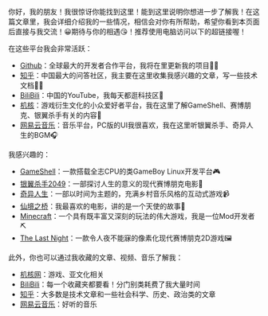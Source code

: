 你好，我的朋友！我很惊讶你能找到这里！能到这里说明你想进一步了解我！在这篇文章里，我会详细介绍我的一些情况，相信会对你有所帮助，希望你看到本页面后直接与我交流！😀期待与你的相遇😘！推荐使用电脑访问以下的超链接喔！

在这些平台我会非常活跃：

- [Github](https://github.com/WangTingZheng)：全球最大的开发者合作平台，我将在里更新我的项目👩‍💻
- [知乎](https://www.zhihu.com/people/wang-ting-zheng-45)：中国最大的问答社区，我主要在这里收集我感兴趣的文章，写一些技术文档🐱‍🏍
- [BiliBili](https://space.bilibili.com/11787292)：中国的YouTube，我每天都逛科技区🎈
- [机核](https://www.gcores.com/users/184587)：游戏衍生文化的小众爱好者平台，我在这里了解GameShell、赛博朋克、银翼杀手有关的内容🎰
- [网易云音乐](https://music.163.com/#/user/home?id=83551783)：音乐平台，PC版的UI我很喜欢，我在这里听银翼杀手、奇异人生的BGM🎧

我感兴趣的：

- [GameShell](https://www.bilibili.com/video/av62745935)：一款搭载全志CPU的类GameBoy Linux开发平台🎮
- [银翼杀手2049](https://www.bilibili.com/video/av65534879)：一部探讨人生的意义的现代赛博朋克电影🎥
- [奇异人生](https://www.bilibili.com/video/av12161908)：一部以时间为主题的，充满乡村音乐风格的互动式游戏📹
- [仙境之桥](https://www.zhihu.com/question/29518692/answer/142040496)：我最喜欢的电影，讲的是一个天使的故事👼
- [Minecraft](https://space.bilibili.com/11787292/favlist?fid=139833692)：一个具有既丰富又深刻的玩法的伟大游戏，我是一位Mod开发者⛏
- [The Last  Night](https://www.bilibili.com/video/av15628237)：一款令人夜不能寐的像素化现代赛博朋克2D游戏🖼

此外，你也可以通过我收藏的文章、视频、音乐了解我：

- [机核网](https://www.gcores.com/users/184587/bookmarks)：游戏、亚文化相关
- [BiliBili](https://space.bilibili.com/11787292/favlist)：每一个收藏夹都要看！分门别类耗费了我大量时间
- [知乎](https://www.zhihu.com/people/wang-ting-zheng-45/collections)：大多数是技术文章和一些社会科学、历史、政治类的文章
- [网易云音乐](https://music.163.com/#/playlist?id=94320636)：好听的音乐

